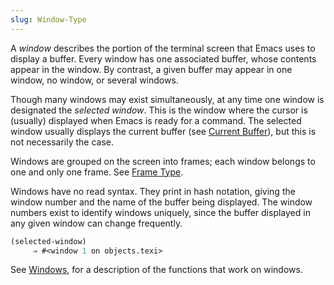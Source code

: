 ```yaml
---
slug: Window-Type
---
```


A *window* describes the portion of the terminal screen that Emacs uses to display a buffer. Every window has one associated buffer, whose contents appear in the window. By contrast, a given buffer may appear in one window, no window, or several windows.

Though many windows may exist simultaneously, at any time one window is designated the *selected window*. This is the window where the cursor is (usually) displayed when Emacs is ready for a command. The selected window usually displays the current buffer (see [Current Buffer](Current-Buffer)), but this is not necessarily the case.

Windows are grouped on the screen into frames; each window belongs to one and only one frame. See [Frame Type](Frame-Type).

Windows have no read syntax. They print in hash notation, giving the window number and the name of the buffer being displayed. The window numbers exist to identify windows uniquely, since the buffer displayed in any given window can change frequently.

```lisp
(selected-window)
     ⇒ #<window 1 on objects.texi>
```

See [Windows](Windows), for a description of the functions that work on windows.
